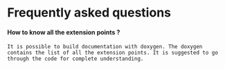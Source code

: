 Frequently asked questions
===========================

#### How to know all the extension points ?
	It is possible to build documentation with doxygen. The doxygen contains the list of all the extension points. It is suggested to go through the code for complete understanding.

